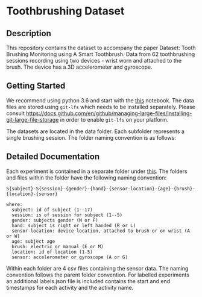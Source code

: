 # Toothbrushing Dataset

## Description

This repository contains the dataset to accompany the paper Dataset: Tooth Brushing Monitoring using A Smart Toothbrush. Data from 62 toothbrushing sessions recording using two devices - wrist worn and attached to the brush. The device has a 3D accelerometer and gyroscope.

## Getting Started

We recommend using python 3.6 and start with the [this](/src/example-1.ipynb) notebook. The data files are stored using `git-lfs` which needs to be installed separately. Please consult https://docs.github.com/en/github/managing-large-files/installing-git-large-file-storage in order to enable `git-lfs` on your platform.

The datasets are located in the data folder. Each subfolder represents a single brushing session. The folder naming convention is as follows:

## Detailed Documentation

Each experiment is contained in a separate folder under [this](/data). The folders and files within the folder have the following naming convention:

```
S{subject}-S{session}-{gender}-{hand}-{sensor-location}-{age}-{brush}-{location}-{sensor}

where:
  subject: id of subject (1--17)
  session: is of session for subject (1--5)
  gender: subjects gender (M or F)
  hand: subject is right or left handed (R or L)
  sensor-location: device location, attached to brush or on wrist (A or W)
  age: subject age
  brush: electric or manual (E or M)
  location: id of location (1-5)
  sensor: accelerometer or gyroscope (A or G)
```

Within each folder are 4 csv files containing the sensor data. The naming convention follows the parent folder convention. For labelled experiments an additional labels.json file is included contains the start and end timestamps for each activity and the activity name.
